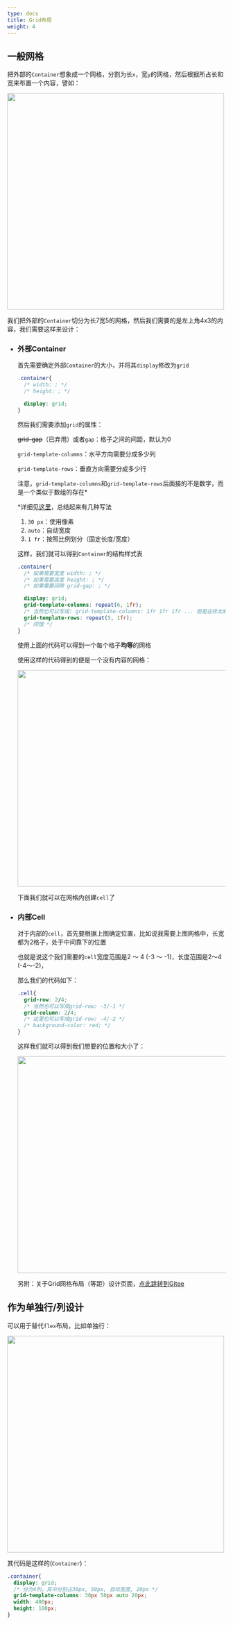 ```yaml
---
type: docs
title: Grid布局
weight: 4
---
```



## 一般网格

把外部的`Container`想象成一个网格，分割为长`x`，宽`y`的网格，然后根据所占长和宽来布置一个内容，譬如：

<img src="https://s2.loli.net/2023/07/30/rIRdfqiWpEaDuY1.png" width="500px">

我们把外部的`Container`切分为长7宽5的网格，然后我们需要的是左上角4x3的内容，我们需要这样来设计：

- ### 外部Container

  首先需要确定外部`Container`的大小，并将其`display`修改为`grid`

  ```css
  .container{
    /* width: ; */
    /* height: ; */
  
    display: grid;
  }
  ```

  然后我们需要添加`grid`的属性：

  ~~grid-gap~~（已弃用）或者`gap`：格子之间的间距，默认为0

  `grid-template-columns`：水平方向需要分成多少列

  `grid-template-rows`：垂直方向需要分成多少行

  注意，`grid-template-columns`和`grid-template-rows`后面接的不是数字，而是一个类似于数组的存在*

  *详细见[这里](https://developer.mozilla.org/zh-CN/docs/Web/CSS/grid-template-columns)，总结起来有几种写法

  1. `30 px`：使用像素
  2. `auto`：自动宽度
  3. `1 fr`：按照比例划分（固定长度/宽度）

  这样，我们就可以得到`Container`的结构样式表

  ```css
  .container{
    /* 如果需要宽度 width: ; */
    /* 如果需要高度 height: ; */
    /* 如果需要间隙 grid-gap: ; */
  
    display: grid;
    grid-template-columns: repeat(6, 1fr);
    /* 当然也可以写成: grid-template-columns: 1fr 1fr 1fr ... 但是这样太麻烦了 */
    grid-template-rows: repeat(5, 1fr);
    /* 同理 */
  }
  ```

  使用上面的代码可以得到一个每个格子**均等**的网格

  使用这样的代码得到的便是一个没有内容的网格：

  <img src="https://s2.loli.net/2023/07/30/djXWHfybEIZqOGs.png" width="500px">

  下面我们就可以在网格内创建`cell`了

- ### 内部Cell

  对于内部的`cell`，首先要根据上图确定位置，比如说我需要上图网格中，长宽都为2格子，处于中间靠下的位置

  也就是说这个我们需要的`cell`宽度范围是2 ～ 4 (-3 ～ -1)，长度范围是2～4 (-4～-2)，

  那么我们的代码如下：

  ```css
  .cell{
    grid-row: 2/4;  
    /* 当然也可以写成grid-row: -3/-1 */
    grid-column: 2/4;
    /* 这里也可以写成grid-row: -4/-2 */
    /* background-color: red; */
  }
  ```

  这样我们就可以得到我们想要的位置和大小了：

  <img src="https://s2.loli.net/2023/07/30/aAYxotD1X3gmFq5.png" width="500px">

  另附：关于Grid网格布局（等距）设计页面，[点此跳转到Gitee](https://gitee.com/Ryan-zhou/grid-layout-gui)

## 作为单独行/列设计

  可以用于替代`flex`布局，比如单独行：

  <img src="https://s2.loli.net/2023/07/30/YDifaoVc1SIHBWK.png"  width="500px">

  其代码是这样的(`Container`)：

  ```css
  .container{
    display: grid;
    /* 分为4列，其中分别占30px, 50px, 自动宽度, 20px */
    grid-template-columns: 30px 50px auto 20px;
    width: 400px;
    height: 100px;
  }
  ```

  